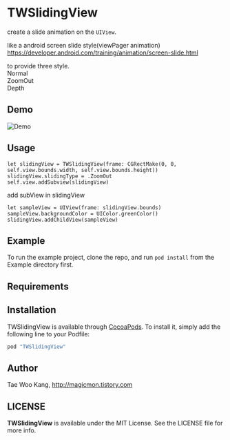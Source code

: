 # TWSlidingView

create a slide animation on the `UIView`.

like a android screen slide style(viewPager animation)<br>
https://developer.android.com/training/animation/screen-slide.html

to provide three style.<br>
Normal<br>
ZoomOut<br>
Depth

## Demo
![Demo](https://raw.githubusercontent.com/magicmon/TWSlidingView/master/demo.gif)


## Usage

```
let slidingView = TWSlidingView(frame: CGRectMake(0, 0, self.view.bounds.width, self.view.bounds.height))
slidingView.slidingType = .ZoomOut
self.view.addSubview(slidingView)
```

add subView in slidingView
```
let sampleView = UIView(frame: slidingView.bounds)
sampleView.backgroundColor = UIColor.greenColor()
slidingView.addChildView(sampleView)
```


## Example

To run the example project, clone the repo, and run `pod install` from the Example directory first.

## Requirements

## Installation

TWSlidingView is available through [CocoaPods](http://cocoapods.org). To install
it, simply add the following line to your Podfile:

```ruby
pod "TWSlidingView"
```


## Author
Tae Woo Kang, http://magicmon.tistory.com

## LICENSE
**TWSlidingView** is available under the MIT License. See the LICENSE file for more info.